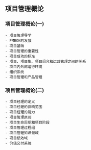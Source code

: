 ## 项目管理概论
### 项目管理概论(一)
    - 项目管理导学
    - PMBOK的发展
    - 项目基础
    - 项目管理的重要性
    - 项目成功的标准
    - 项目、项目集、项目组合和运营管理之间的关系
    - 项目内外部运行环境
    - 组织系统
    - 项目管理和产品管理

### 项目管理概论(二)
    - 项目经理的定义
    - 项目经理的影响范围
    - 项目经理的能力
    - 项目管理原则
    - 项目生命周期和项目阶段
    - 项目管理过程组
    - 项目管理知识领域
    - 项目绩效域
    - 价值交付系统
